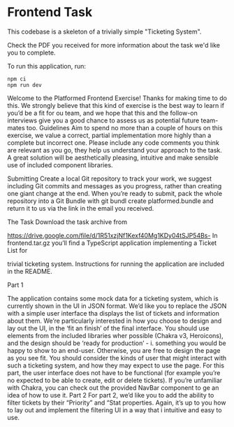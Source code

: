 # Frontend Task

This codebase is a skeleton of a trivially simple "Ticketing System".

Check the PDF you received for more information about the task we'd like you to complete.

To run this application, run:

```
npm ci
npm run dev
```

Welcome to the Platformed Frontend Exercise! Thanks for making time to do this. We
strongly believe that this kind of exercise is the best way to learn if you’d be a fit for ou
team, and we hope that this and the follow-on interviews give you a good chance to assess
us as potential future team-mates too.
Guidelines
Aim to spend no more than a couple of hours on this exercise, we value a correct, partial
implementation more highly than a complete but incorrect one.
Please include any code comments you think are relevant as you go, they help us
understand your approach to the task.
A great solution will be aesthetically pleasing, intuitive and make sensible use of included
component libraries.

Submitting
Create a local Git repository to track your work, we suggest including Git commits and
messages as you progress, rather than creating one giant change at the end.
When you’re ready to submit, pack the whole repository into a Git Bundle with git bundl
create platformed.bundle and return it to us via the link in the email you received.

The Task
Download the task archive from

https://drive.google.com/file/d/1R51xzjNf1Kexf40Mg1KDy04tSJP54Bs-
In frontend.tar.gz you’ll find a TypeScript application implementing a Ticket List for

trivial ticketing system. Instructions for running the application are included in the README.

Part 1

The application contains some mock data for a ticketing system, which is currently shown in
the UI in JSON format. We’d like you to replace the JSON with a simple user interface tha
displays the list of tickets and information about them.
We’re particularly interested in how you choose to design and lay out the UI, in the ‘fit an
finish’ of the final interface. You should use elements from the included libraries wher
possible (Chakra v3, Heroicons), and the design should be ‘ready for production’ - i.
something you would be happy to show to an end-user. Otherwise, you are free to design
the page as you see fit.
You should consider the kinds of user that might interact with such a ticketing system, and
how they may expect to use the page.
For this part, the user interface does not have to be functional (for example you’re no
expected to be able to create, edit or delete tickets).
If you’re unfamiliar with Chakra, you can check out the provided NavBar component to ge
an idea of how to use it.
Part 2
For part 2, we’d like you to add the ability to filter tickets by their “Priority” and “Stat
properties. Again, it’s up to you how to lay out and implement the filtering UI in a way that i
intuitive and easy to use.
